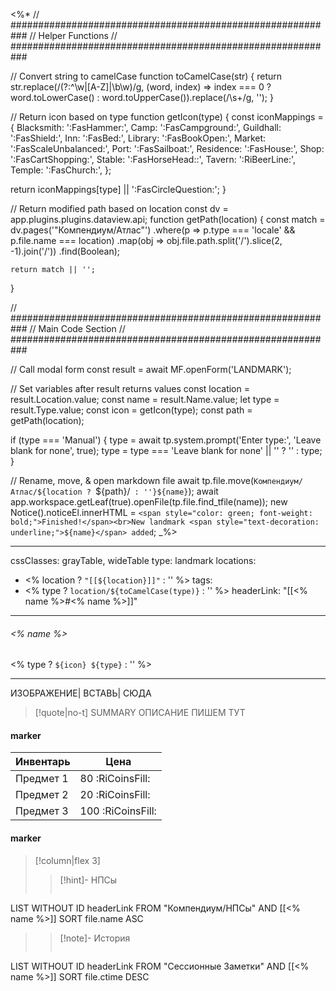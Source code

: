 <%*
// ###########################################################
//                        Helper Functions
// ###########################################################

// Convert string to camelCase
function toCamelCase(str) {
	return str.replace(/(?:^\w|[A-Z]|\b\w)/g, (word, index) => index === 0 ? word.toLowerCase() : word.toUpperCase()).replace(/\s+/g, '');
}

// Return icon based on type
function getIcon(type) {
  const iconMappings = {
    Blacksmith: ':FasHammer:',
    Camp: ':FasCampground:',
    Guildhall: ':FasShield:',
    Inn: ':FasBed:',
    Library: ':FasBookOpen:',
    Market: ':FasScaleUnbalanced:',
    Port: ':FasSailboat:',
    Residence: ':FasHouse:',
    Shop: ':FasCartShopping:',
    Stable: ':FasHorseHead::',
    Tavern: ':RiBeerLine:',
    Temple: ':FasChurch:',
  };

  return iconMappings[type] || ':FasCircleQuestion:';
}

// Return modified path based on location
const dv = app.plugins.plugins.dataview.api;
function getPath(location) {
	const match = dv.pages('"Компендиум/Атлас"')
		.where(p => p.type === 'locale' && p.file.name === location)
		.map(obj => obj.file.path.split('/').slice(2, -1).join('/'))
		.find(Boolean);

	return match || '';
}

// ###########################################################
//                        Main Code Section
// ###########################################################

// Call modal form
const result = await MF.openForm('LANDMARK');

// Set variables after result returns values
const location = result.Location.value;
const name = result.Name.value;
let type = result.Type.value;
const icon = getIcon(type);
const path = getPath(location);

if (type === 'Manual') {
	type = await tp.system.prompt('Enter type:', 'Leave blank for none', true);
	type = type === 'Leave blank for none' || '' ? '' : type;
}

// Rename, move, & open markdown file
await tp.file.move(`Компендиум/Атлас/${location ? `${path}/` : ''}${name}`);
await app.workspace.getLeaf(true).openFile(tp.file.find_tfile(name));
new Notice().noticeEl.innerHTML = `<span style="color: green; font-weight: bold;">Finished!</span><br>New landmark <span style="text-decoration: underline;">${name}</span> added`;
_%>

---
cssClasses: grayTable, wideTable
type: landmark
locations:
 - <% location ? `"[[${location}]]"` : '' %>
tags:
 - <% type ? `location/${toCamelCase(type)}` : '' %>
headerLink: "[[<% name %>#<% name %>]]"
---


###### <% name %>
<span class="sub2"><% type ? `${icon} ${type}` : '' %></span>
___
ИЗОБРАЖЕНИЕ| ВСТАВЬ| СЮДА
> [!quote|no-t] SUMMARY
>ОПИСАНИЕ ПИШЕМ ТУТ

#### marker
| Инвентарь                  | Цена |
| -------------------------- | ----- |
| Предмет 1 | 80 <span class="goldcoin">:RiCoinsFill:</span>  |
| Предмет 2 | 20 <span class="silvercoin">:RiCoinsFill:</span>   |
| Предмет 3 | 100 <span class="coppercoin">:RiCoinsFill:</span>  |

<span class="clearfix"></span>

#### marker
> [!column|flex 3]
> > [!hint]-  НПСы
> >```dataview
LIST WITHOUT ID headerLink
FROM "Компендиум/НПСы" AND [[<% name %>]]
SORT file.name ASC
> 
>> [!note]- История
>>```dataview
LIST WITHOUT ID headerLink
FROM "Сессионные Заметки" AND [[<% name %>]]
SORT file.ctime DESC